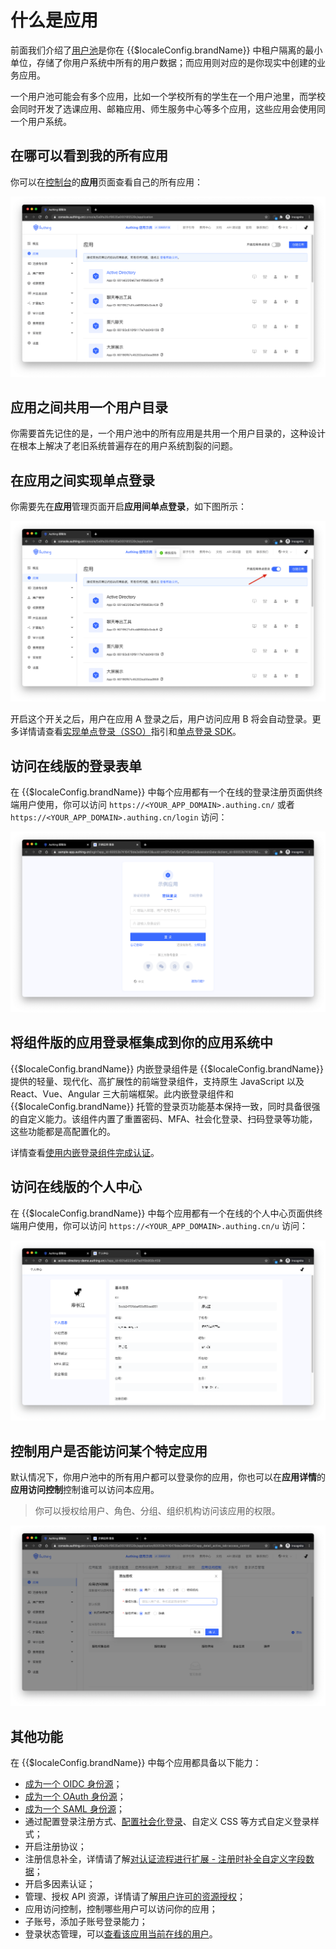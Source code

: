 # 什么是应用

<LastUpdated/>

前面我们介绍了[用户池](./user-pool.md)是你在 {{$localeConfig.brandName}} 中租户隔离的最小单位，存储了你用户系统中所有的用户数据；而应用则对应的是你现实中创建的业务应用。

一个用户池可能会有多个应用，比如一个学校所有的学生在一个用户池里，而学校会同时开发了选课应用、邮箱应用、师生服务中心等多个应用，这些应用会使用同一个用户系统。

## 在哪可以看到我的所有应用

你可以在[控制台](https://console.authing.cn)的**应用**页面查看自己的所有应用：

![](./images/Xnip2021-02-26_10-46-59.png)

## 应用之间共用一个用户目录

你需要首先记住的是，一个用户池中的所有应用是共用一个用户目录的，这种设计在根本上解决了老旧系统普遍存在的用户系统割裂的问题。

## 在应用之间实现单点登录

你需要先在**应用**管理页面开启**应用间单点登录**，如下图所示：

![](./images/Xnip2021-02-26_10-48-40.png)

开启这个开关之后，用户在应用 A 登录之后，用户访问应用 B 将会自动登录。更多详情请查看[实现单点登录（SSO）](/guides/authentication/sso/)指引和[单点登录 SDK](/reference-new/sdk-for-sso.md)。

## 访问在线版的登录表单

在 {{$localeConfig.brandName}} 中每个应用都有一个在线的登录注册页面供终端用户使用，你可以访问 `https://<YOUR_APP_DOMAIN>.authing.cn/` 或者 `https://<YOUR_APP_DOMAIN>.authing.cn/login` 访问：

![](./images/Xnip2021-02-26_11-13-39.png)

## 将组件版的应用登录框集成到你的应用系统中

{{$localeConfig.brandName}} 内嵌登录组件是 {{$localeConfig.brandName}} 提供的轻量、现代化、高扩展性的前端登录组件，支持原生 JavaScript 以及 React、Vue、Angular 三大前端框架。此内嵌登录组件和 {{$localeConfig.brandName}} 托管的登录页功能基本保持一致，同时具备很强的自定义能力。该组件内置了重置密码、MFA、社会化登录、扫码登录等功能，这些功能都是高配置化的。

详情查看[使用内嵌登录组件完成认证](/guides/basics/authenticate-first-user/use-embeded-login-component/)。

## 访问在线版的个人中心

在 {{$localeConfig.brandName}} 中每个应用都有一个在线的个人中心页面供终端用户使用，你可以访问 `https://<YOUR_APP_DOMAIN>.authing.cn/u` 访问：

![](./images/Xnip2021-02-26_11-09-29.png)

## 控制用户是否能访问某个特定应用

默认情况下，你用户池中的所有用户都可以登录你的应用，你也可以在**应用详情**的**应用访问控制**控制谁可以访问本应用。

> 你可以授权给用户、角色、分组、组织机构访问该应用的权限。

![](./images/Xnip2021-02-26_11-18-20.png)

## 其他功能

在 {{$localeConfig.brandName}} 中每个应用都具备以下能力：

- [成为一个 OIDC 身份源](/guides/federation/oidc.md)；
- [成为一个 OAuth 身份源](/guides/federation/oauth.md)；
- [成为一个 SAML 身份源](/guides/federation/saml.md)；
- 通过配置登录注册方式、[配置社会化登录](/guides/connections)、自定义 CSS 等方式自定义登录样式；
- 开启注册协议；
- 注册信息补全，详情请了解[对认证流程进行扩展 - 注册时补全自定义字段数据](/guides/authentication/extensibility/user-defined-field.md)；
- 开启多因素认证；
- 管理、授权 API 资源，详情请了解[用户许可的资源授权](/guides/authorization/user-consent-authz.md)；
- 应用访问控制，控制哪些用户可以访问你的应用；
- 子账号，添加子账号登录能力；
- 登录状态管理，可以[查看该应用当前在线的用户](/guides/user/login-state.md)。

